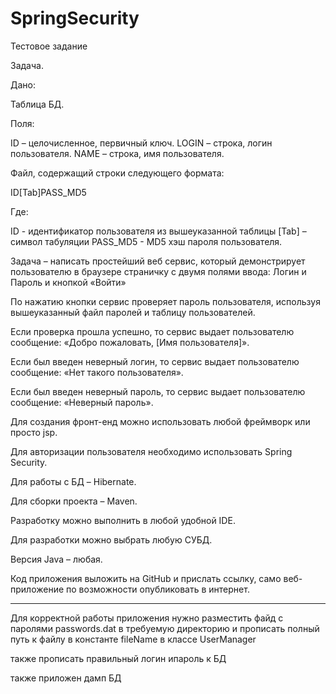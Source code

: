 # SpringSecurity
Тестовое задание

Задача.

Дано:

Таблица БД.  

Поля:

  ID – целочисленное, первичный ключ.
  LOGIN – строка, логин пользователя.
  NAME – строка, имя пользователя.

Файл, содержащий строки следующего формата:

ID[Tab]PASS_MD5

Где:

ID  - идентификатор пользователя из вышеуказанной таблицы
[Tab] – символ табуляции
PASS_MD5 - MD5 хэш пароля пользователя.

Задача – написать простейший веб сервис, который демонстрирует пользователю в браузере страничку с двумя полями ввода: Логин и Пароль и кнопкой «Войти»

По нажатию кнопки сервис проверяет пароль пользователя, используя вышеуказанный файл паролей и таблицу пользователей.

Если проверка прошла успешно, то сервис выдает пользователю сообщение: «Добро пожаловать, [Имя пользователя]».

Если был введен неверный логин, то сервис выдает пользователю сообщение: «Нет такого пользователя».

Если был введен неверный пароль, то сервис выдает пользователю сообщение: «Неверный пароль».

 
Для создания фронт-енд можно использовать любой фреймворк или просто jsp.

Для авторизации пользователя необходимо использовать Spring Security.

Для работы с БД – Hibernate.

Для сборки проекта – Maven.

 
Разработку можно выполнить в любой удобной IDE.

Для разработки можно выбрать любую СУБД.

Версия Java – любая.

 
Код приложения выложить на GitHub и прислать ссылку, само веб-приложение по возможности опубликовать в интернет.

-------

Для корректной работы приложения нужно разместить файд с паролями passwords.dat в требуемую директорию и прописать полный путь к файлу в константе fileName в классе UserManager

также прописать правильный логин ипароль к БД

также приложен дамп БД
